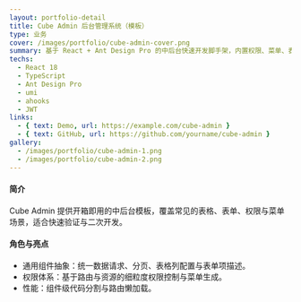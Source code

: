 ```yaml
---
layout: portfolio-detail
title: Cube Admin 后台管理系统（模板）
type: 业务
cover: /images/portfolio/cube-admin-cover.png
summary: 基于 React + Ant Design Pro 的中后台快速开发脚手架，内置权限、菜单、表格、表单示例。
techs:
  - React 18
  - TypeScript
  - Ant Design Pro
  - umi
  - ahooks
  - JWT
links:
  - { text: Demo, url: https://example.com/cube-admin }
  - { text: GitHub, url: https://github.com/yourname/cube-admin }
gallery:
  - /images/portfolio/cube-admin-1.png
  - /images/portfolio/cube-admin-2.png
---
```


#### 简介
Cube Admin 提供开箱即用的中后台模板，覆盖常见的表格、表单、权限与菜单场景，适合快速验证与二次开发。

#### 角色与亮点
- 通用组件抽象：统一数据请求、分页、表格列配置与表单项描述。
- 权限体系：基于路由与资源的细粒度权限控制与菜单生成。
- 性能：组件级代码分割与路由懒加载。


